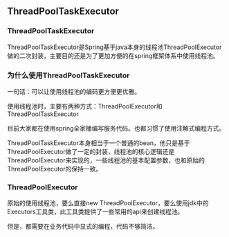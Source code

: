 ## ThreadPoolTaskExecutor


###  ThreadPoolTaskExecutor

ThreadPoolTaskExecutor是Spring基于java本身的线程池ThreadPoolExecutor做的二次封装，主要目的还是为了更加方便的在spring框架体系中使用线程池。

### 为什么使用ThreadPoolTaskExecutor

一句话：可以让使用线程池的编码更方便更优雅。

使用线程池时，主要有两种方式：ThreadPoolExecutor和ThreadPoolTaskExecutor

目前大家都在使用spring全家桶编写服务代码。也都习惯了使用注解式编程方式。

ThreadPoolTaskExecutor本身相当于一个普通的bean，他只是基于ThreadPoolExecutor做了一定的封装，线程池的核心逻辑还是ThreadPoolExecutor来实现的，一些线程池的基本配置参数，也和原始的ThreadPoolExecutor的保持一致。

### ThreadPoolExecutor

原始的使用线程池，要么直接new ThreadPoolExecutor，要么使用jdk中的Executors工具类，此工具类提供了一些常用的api来创建线程池。

但是，都需要在业务代码中显式的编程，代码不够简洁。